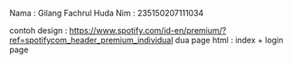 Nama : Gilang Fachrul Huda
Nim  : 235150207111034

contoh design : https://www.spotify.com/id-en/premium/?ref=spotifycom_header_premium_individual
dua page html : index + login page
